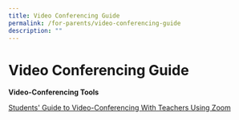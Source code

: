 ```yaml
---
title: Video Conferencing Guide
permalink: /for-parents/video-conferencing-guide
description: ""
---
```

# **Video Conferencing Guide**

**Video-Conferencing Tools**

[Students' Guide to Video-Conferencing With Teachers Using Zoom](/files/Guide%20to%20Video%20Conferencing%20with%20Teachers%20Using%20Zoom%20for%20HBL.pdf)